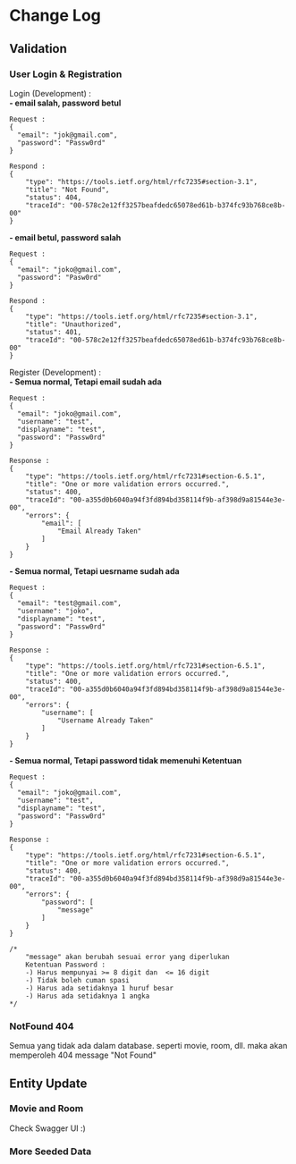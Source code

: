 # Change Log
## Validation
### User Login & Registration  

Login (Development) :    
**- email salah, password betul**
```
Request : 
{
  "email": "jok@gmail.com",
  "password": "Passw0rd"
}

Respond : 
{
    "type": "https://tools.ietf.org/html/rfc7235#section-3.1",
    "title": "Not Found",
    "status": 404,
    "traceId": "00-578c2e12ff3257beafdedc65078ed61b-b374fc93b768ce8b-00"
}
```
**- email betul, password salah**
```
Request : 
{
  "email": "joko@gmail.com",
  "password": "Pasw0rd"
}

Respond : 
{
    "type": "https://tools.ietf.org/html/rfc7235#section-3.1",
    "title": "Unauthorized",
    "status": 401,
    "traceId": "00-578c2e12ff3257beafdedc65078ed61b-b374fc93b768ce8b-00"
}
```

Register (Development) :  
**- Semua normal, Tetapi email sudah ada**
```
Request : 
{
  "email": "joko@gmail.com",
  "username": "test",
  "displayname": "test",
  "password": "Passw0rd"
}

Response : 
{
    "type": "https://tools.ietf.org/html/rfc7231#section-6.5.1",
    "title": "One or more validation errors occurred.",
    "status": 400,
    "traceId": "00-a355d0b6040a94f3fd894bd358114f9b-af398d9a81544e3e-00",
    "errors": {
        "email": [
            "Email Already Taken"
        ]
    }
}
```
**- Semua normal, Tetapi uesrname sudah ada**
```
Request : 
{
  "email": "test@gmail.com",
  "username": "joko",
  "displayname": "test",
  "password": "Passw0rd"
}

Response : 
{
    "type": "https://tools.ietf.org/html/rfc7231#section-6.5.1",
    "title": "One or more validation errors occurred.",
    "status": 400,
    "traceId": "00-a355d0b6040a94f3fd894bd358114f9b-af398d9a81544e3e-00",
    "errors": {
        "username": [
            "Username Already Taken"
        ]
    }
}
```
**- Semua normal, Tetapi password tidak memenuhi Ketentuan**
```
Request : 
{
  "email": "joko@gmail.com",
  "username": "test",
  "displayname": "test",
  "password": "Passw0rd"
}

Response : 
{
    "type": "https://tools.ietf.org/html/rfc7231#section-6.5.1",
    "title": "One or more validation errors occurred.",
    "status": 400,
    "traceId": "00-a355d0b6040a94f3fd894bd358114f9b-af398d9a81544e3e-00",
    "errors": {
        "password": [
            "message"
        ]
    }
}

/* 
    "message" akan berubah sesuai error yang diperlukan
    Ketentuan Password : 
    -) Harus mempunyai >= 8 digit dan  <= 16 digit
    -) Tidak boleh cuman spasi
    -) Harus ada setidaknya 1 huruf besar
    -) Harus ada setidaknya 1 angka
*/
```
### NotFound 404  
Semua yang tidak ada dalam database. seperti movie, room, dll. maka akan memperoleh 404 message "Not Found"  
## Entity Update  
### Movie and Room
Check Swagger UI :)  
### More Seeded Data
